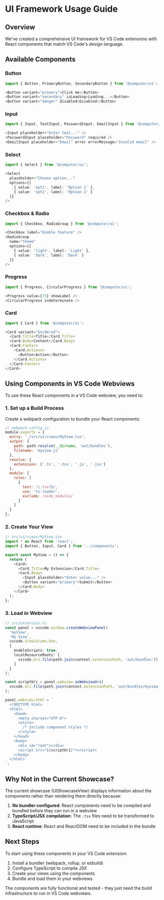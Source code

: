 # UI Framework Usage Guide

## Overview

We've created a comprehensive UI framework for VS Code extensions with React components that match VS Code's design language.

## Available Components

### Button
```typescript
import { Button, PrimaryButton, SecondaryButton } from '@computor/ui';

<Button variant="primary">Click me</Button>
<Button variant="secondary" isLoading>Loading...</Button>
<Button variant="danger" disabled>Disabled</Button>
```

### Input
```typescript
import { Input, TextInput, PasswordInput, EmailInput } from '@computor/ui';

<Input placeholder="Enter text..." />
<PasswordInput placeholder="Password" required />
<EmailInput placeholder="Email" error errorMessage="Invalid email" />
```

### Select
```typescript
import { Select } from '@computor/ui';

<Select
  placeholder="Choose option..."
  options={[
    { value: 'opt1', label: 'Option 1' },
    { value: 'opt2', label: 'Option 2' }
  ]}
/>
```

### Checkbox & Radio
```typescript
import { Checkbox, RadioGroup } from '@computor/ui';

<Checkbox label="Enable feature" />
<RadioGroup
  name="theme"
  options={[
    { value: 'light', label: 'Light' },
    { value: 'dark', label: 'Dark' }
  ]}
/>
```

### Progress
```typescript
import { Progress, CircularProgress } from '@computor/ui';

<Progress value={75} showLabel />
<CircularProgress indeterminate />
```

### Card
```typescript
import { Card } from '@computor/ui';

<Card variant="bordered">
  <Card.Title>Title</Card.Title>
  <Card.Body>Content</Card.Body>
  <Card.Footer>
    <Card.Actions>
      <Button>Action</Button>
    </Card.Actions>
  </Card.Footer>
</Card>
```

## Using Components in VS Code Webviews

To use these React components in a VS Code webview, you need to:

### 1. Set up a Build Process

Create a webpack configuration to bundle your React components:

```javascript
// webpack.config.js
module.exports = {
  entry: './src/ui/views/MyView.tsx',
  output: {
    path: path.resolve(__dirname, 'out/bundles'),
    filename: 'myview.js'
  },
  resolve: {
    extensions: ['.ts', '.tsx', '.js', '.jsx']
  },
  module: {
    rules: [
      {
        test: /\.tsx?$/,
        use: 'ts-loader',
        exclude: /node_modules/
      }
    ]
  }
};
```

### 2. Create Your View

```typescript
// src/ui/views/MyView.tsx
import * as React from 'react';
import { Button, Input, Card } from '../components';

export const MyView = () => {
  return (
    <Card>
      <Card.Title>My Extension</Card.Title>
      <Card.Body>
        <Input placeholder="Enter value..." />
        <Button variant="primary">Submit</Button>
      </Card.Body>
    </Card>
  );
};
```

### 3. Load in Webview

```typescript
// src/extension.ts
const panel = vscode.window.createWebviewPanel(
  'myView',
  'My View',
  vscode.ViewColumn.One,
  {
    enableScripts: true,
    localResourceRoots: [
      vscode.Uri.file(path.join(context.extensionPath, 'out/bundles'))
    ]
  }
);

const scriptUri = panel.webview.asWebviewUri(
  vscode.Uri.file(path.join(context.extensionPath, 'out/bundles/myview.js'))
);

panel.webview.html = `
  <!DOCTYPE html>
  <html>
    <head>
      <meta charset="UTF-8">
      <style>
        /* Include component styles */
      </style>
    </head>
    <body>
      <div id="root"></div>
      <script src="${scriptUri}"></script>
    </body>
  </html>
`;
```

## Why Not in the Current Showcase?

The current showcase (UIShowcaseView) displays information about the components rather than rendering them directly because:

1. **No bundler configured**: React components need to be compiled and bundled before they can run in a webview
2. **TypeScript/JSX compilation**: The `.tsx` files need to be transformed to JavaScript
3. **React runtime**: React and ReactDOM need to be included in the bundle

## Next Steps

To start using these components in your VS Code extension:

1. Install a bundler (webpack, rollup, or esbuild)
2. Configure TypeScript to compile JSX
3. Create your views using the components
4. Bundle and load them in your webviews

The components are fully functional and tested - they just need the build infrastructure to run in VS Code webviews.